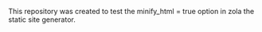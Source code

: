 This repository was created to test the minify_html = true option in zola the static site generator.
